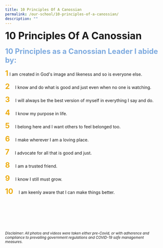 ```yaml
---
title: 10 Principles Of A Canossian
permalink: /our-school/10-principles-of-a-canossian/
description: ""
---
```

**<font size=6>10 Principles Of A Canossian</font>**
<br>
<br>
**<font size=5 color="#7daadf">10 Principles as a Canossian Leader I abide by:</font>**

<font size=5 color="#eeac0d"><b>1</b></font> I am created in God's image and likeness and so is everyone else.


<font size=5 color="#eeac0d"><b>2</b></font>&emsp; I know and do what is good and just even when no one is watching.

<font size=5 color="#eeac0d"><b>3</b></font>&emsp; I will always be the best version of myself in everything I say and do.

<font size=5 color="#eeac0d"><b>4</b></font>&emsp; I know my purpose in life.

<font size=5 color="#eeac0d"><b>5</b></font>&emsp; I belong here and I want others to feel belonged too.

<font size=5 color="#eeac0d"><b>6</b></font>&emsp; I make wherever I am a loving place.

<font size=5 color="#eeac0d"><b>7</b></font>&emsp; I advocate for all that is good and just.

<font size=5 color="#eeac0d"><b>8</b></font>&emsp; I am a trusted friend.

<font size=5 color="#eeac0d"><b>9</b></font>&emsp; I know I still must grow.

<font size=5 color="#eeac0d"><b>10</b></font>&emsp; I am keenly aware that I can make things better.


<br><br><br><br><br><br>
<sup>_Disclaimer: All photos and videos were taken either pre-Covid, or with adherence and compliance to prevailing government regulations and COVID-19 safe management measures._</sup>